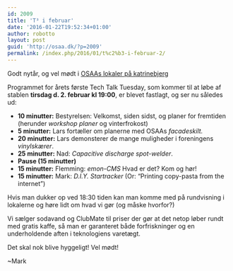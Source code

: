 ```yaml
---
id: 2009
title: 'T³ i februar'
date: '2016-01-22T19:52:34+01:00'
author: robotto
layout: post
guid: 'http://osaa.dk/?p=2009'
permalink: /index.php/2016/01/t%c2%b3-i-februar-2/
---
```


Godt nytår, og vel mødt i [OSAAs lokaler på katrinebjerg](https://www.osaa.dk//wiki/index.php/Location)

Programmet for årets første Tech Talk Tuesday, som kommer til at løbe af stablen **tirsdag d. 2. februar kl 19:00**, er blevet fastlagt, og ser nu således ud:

- **10 minutter:** Bestyrelsen: Velkomst, siden sidst, og planer for fremtiden (herunder *workshop planer* og vinterfrokost)
- **5 minutter:** Lars fortæller om planerne med OSAAs *facadeskilt.*
- **20 minutter:** Lars demonsterer de mange muligheder i foreningens *vinylskærer*.
- **25 minutter:** Nad: *Capacitive discharge spot-welder*.
- <tab>**Pause (15 minutter)**</tab>
- **15 minutter:** Flemming: *emon-CMS* Hvad er det? Kom og hør!
- **15 minutter:** Mark: *D.I.Y. Startracker* (Or: “Printing copy-pasta from the internet”)

Hvis man dukker op ved 18:30 tiden kan man komme med på rundvisning i lokalerne og høre lidt om hvad vi gør (og måske hvorfor?)

Vi sælger sodavand og ClubMate til priser der gør at det netop løber rundt med gratis kaffe, så man er garanteret både forfriskninger og en underholdende aften i teknologiens varetægt.

Det skal nok blive hyggeligt! Vel mødt!

~Mark